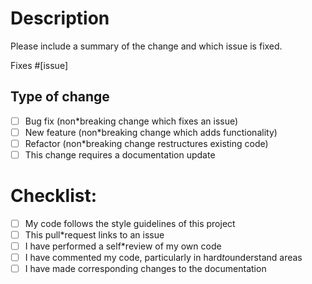 # Description

Please include a summary of the change and which issue is fixed.

Fixes #[issue]

## Type of change

* [ ] Bug fix (non*breaking change which fixes an issue)
* [ ] New feature (non*breaking change which adds functionality)
* [ ] Refactor (non*breaking change restructures existing code)
* [ ] This change requires a documentation update

# Checklist:

* [ ] My code follows the style guidelines of this project
* [ ] This pull*request links to an issue
* [ ] I have performed a self*review of my own code
* [ ] I have commented my code, particularly in hard*to*understand areas
* [ ] I have made corresponding changes to the documentation